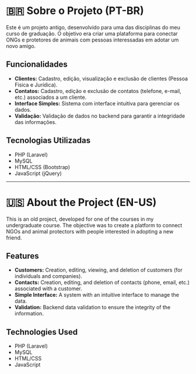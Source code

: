 # 🇧🇷 Sobre o Projeto (PT-BR)

Este é um projeto antigo, desenvolvido para uma das disciplinas do meu curso de graduação. O objetivo era criar uma plataforma para conectar ONGs e protetores de animais com pessoas interessadas em adotar um novo amigo.

## Funcionalidades

* **Clientes:** Cadastro, edição, visualização e exclusão de clientes (Pessoa Física e Jurídica).
* **Contatos:** Cadastro, edição e exclusão de contatos (telefone, e-mail, etc.) associados a um cliente.
* **Interface Simples:** Sistema com interface intuitiva para gerenciar os dados.
* **Validação:** Validação de dados no backend para garantir a integridade das informações.

## Tecnologias Utilizadas

* PHP (Laravel)
* MySQL
* HTML/CSS (Bootstrap)
* JavaScript (jQuery)

---

# 🇺🇸 About the Project (EN-US)

This is an old project, developed for one of the courses in my undergraduate course. The objective was to create a platform to connect NGOs and animal protectors with people interested in adopting a new friend.

## Features

* **Customers:** Creation, editing, viewing, and deletion of customers (for individuals and companies).
* **Contacts:** Creation, editing, and deletion of contacts (phone, email, etc.) associated with a customer.
* **Simple Interface:** A system with an intuitive interface to manage the data.
* **Validation:** Backend data validation to ensure the integrity of the information.

## Technologies Used

* PHP (Laravel)
* MySQL
* HTML/CSS
* JavaScript
